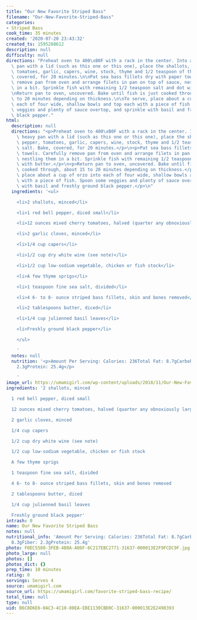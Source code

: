 ```yaml
---
title: "Our New Favorite Striped Bass"
filename: "Our-New-Favorite-Striped-Bass"
categories:
- Striped Bass
cook_time: 35 minutes
created: '2020-07-20 23:43:32'
created_ts: 1595288612
description: null
difficulty: null
directions: "Preheat oven to 400\xB0F with a rack in the center. Into a large, heavy\
  \ pan with a lid (such as this one or this one), place the shallots, bell pepper,\
  \ tomatoes, garlic, capers, wine, stock, thyme and 1/2 teaspoon of the salt. Bake,\
  \ covered, for 20 minutes.\n\nPat sea bass fillets dry with paper towels. Carefully\
  \ remove pan from oven and arrange filets in pan on top of sauce, nestling them\
  \ in a bit. Sprinkle fish with remaining 1/2 teaspoon salt and dot with butter.\n\
  \nReturn pan to oven, uncovered. Bake until fish is just cooked through, about 15\
  \ to 20 minutes depending on thickness.\n\nTo serve, place about a cup of orzo into\
  \ each of four wide, shallow bowls and top each with a piece of fish. Spoon some\
  \ veggies and plenty of sauce overtop, and sprinkle with basil and freshly ground\
  \ black pepper."
html:
  description: null
  directions: "<p>Preheat oven to 400\xB0F with a rack in the center. Into a large,\
    \ heavy pan with a lid (such as this one or this one), place the shallots, bell\
    \ pepper, tomatoes, garlic, capers, wine, stock, thyme and 1/2 teaspoon of the\
    \ salt. Bake, covered, for 20 minutes.</p>\n<p>Pat sea bass fillets dry with paper\
    \ towels. Carefully remove pan from oven and arrange filets in pan on top of sauce,\
    \ nestling them in a bit. Sprinkle fish with remaining 1/2 teaspoon salt and dot\
    \ with butter.</p>\n<p>Return pan to oven, uncovered. Bake until fish is just\
    \ cooked through, about 15 to 20 minutes depending on thickness.</p>\n<p>To serve,\
    \ place about a cup of orzo into each of four wide, shallow bowls and top each\
    \ with a piece of fish. Spoon some veggies and plenty of sauce overtop, and sprinkle\
    \ with basil and freshly ground black pepper.</p>\n"
  ingredients: '<ul>

    <li>2 shallots, minced</li>

    <li>1 red bell pepper, diced small</li>

    <li>12 ounces mixed cherry tomatoes, halved (quarter any obnoxiously large ones)</li>

    <li>2 garlic cloves, minced</li>

    <li>1/4 cup capers</li>

    <li>1/2 cup dry white wine (see note)</li>

    <li>1/2 cup low-sodium vegetable, chicken or fish stock</li>

    <li>A few thyme sprigs</li>

    <li>1 teaspoon fine sea salt, divided</li>

    <li>4 6- to 8- ounce striped bass fillets, skin and bones removed</li>

    <li>2 tablespoons butter, diced</li>

    <li>1/4 cup julienned basil leaves</li>

    <li>Freshly ground black pepper</li>

    </ul>

    '
  notes: null
  nutrition: '<p>Amount Per Serving: Calories: 236Total Fat: 8.7gCarbohydrates: 8.3gFiber:
    2.3gProtein: 25.4g</p>

    '
image_url: https://umamigirl.com/wp-content/uploads/2018/11/Our-New-Favorite-Striped-Bass-Recipe-780-Umami-Girl-2-735x1110.jpg
ingredients: '2 shallots, minced

  1 red bell pepper, diced small

  12 ounces mixed cherry tomatoes, halved (quarter any obnoxiously large ones)

  2 garlic cloves, minced

  1/4 cup capers

  1/2 cup dry white wine (see note)

  1/2 cup low-sodium vegetable, chicken or fish stock

  A few thyme sprigs

  1 teaspoon fine sea salt, divided

  4 6- to 8- ounce striped bass fillets, skin and bones removed

  2 tablespoons butter, diced

  1/4 cup julienned basil leaves

  Freshly ground black pepper'
intrash: 0
name: Our New Favorite Striped Bass
notes: null
nutritional_info: 'Amount Per Serving: Calories: 236Total Fat: 8.7gCarbohydrates:
  8.3gFiber: 2.3gProtein: 25.4g'
photo: F0EC5580-3FEB-4B0A-A06F-6C217EBC2771-31637-000013E2F9FCDC9F.jpg
photo_large: null
photos: []
photos_dict: {}
prep_time: 10 minutes
rating: 0
servings: Serves 4
source: umamigirl.com
source_url: https://umamigirl.com/favorite-striped-bass-recipe/
total_time: null
type: null
uid: B6C8D6E6-0AC3-4C10-80EA-EBE1130CBD0C-31637-000013E2E2498393
---
```

